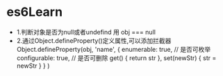 # es6Learn
- 1.判断对象是否为null或者undefind 用 obj === null
- 2.通过Object.defineProperty()定义属性,可以添加拦截器Object.defineProperty(obj, 'name', 
  {
    enumerable: true, // 是否可枚举
    configurable: true, // 是否可删除
    get() {
      return str
    },
    set(newStr) {
      str = newStr
    }
  }
)
